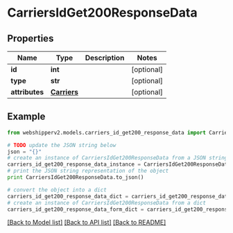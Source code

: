 # CarriersIdGet200ResponseData


## Properties
Name | Type | Description | Notes
------------ | ------------- | ------------- | -------------
**id** | **int** |  | [optional] 
**type** | **str** |  | [optional] 
**attributes** | [**Carriers**](Carriers.md) |  | [optional] 

## Example

```python
from webshipperv2.models.carriers_id_get200_response_data import CarriersIdGet200ResponseData

# TODO update the JSON string below
json = "{}"
# create an instance of CarriersIdGet200ResponseData from a JSON string
carriers_id_get200_response_data_instance = CarriersIdGet200ResponseData.from_json(json)
# print the JSON string representation of the object
print CarriersIdGet200ResponseData.to_json()

# convert the object into a dict
carriers_id_get200_response_data_dict = carriers_id_get200_response_data_instance.to_dict()
# create an instance of CarriersIdGet200ResponseData from a dict
carriers_id_get200_response_data_form_dict = carriers_id_get200_response_data.from_dict(carriers_id_get200_response_data_dict)
```
[[Back to Model list]](../README.md#documentation-for-models) [[Back to API list]](../README.md#documentation-for-api-endpoints) [[Back to README]](../README.md)


